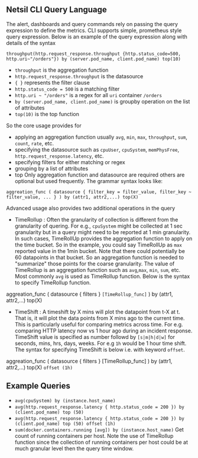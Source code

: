 ## Netsil CLI Query Language
The alert, dashboards and query commands rely on passing the query expression to define the metrics. CLI supports simple, prometheus style query expression. Below is an example of the query expression along with details of the syntax

`throughput(http.request_response.throughput {http.status_code=500, http.uri~"/orders"}) by (server.pod_name, client.pod_name) top(10)`
- `throughput` is the aggregation function
- `http.request_response.throughput` is the datasource
- `{ }` represents the filter clause
- `http.status_code = 500` is a matching filter
- `http.uri ~ "/orders"` is a regex for all `uri` container `/orders`
- `by (server.pod_name, client.pod_name)` is groupby operation on the list of attributes
- `top(10)` is the top function

So the core usage provides for 
- applying an aggregation function usually `avg`, `min`, `max`, `throughput`, `sum`, `count`, `rate`, etc.
- specifying the datasource such as `cpuUser`, `cpuSystem`, `memPhysFree`, `http.request_response.latency`, etc.
- specifying filters for either matching or regex
- grouping by a list of attributes
- top
Only aggregation function and datasource are required others are optional but used frequently. The grammar syntax looks like:

`aggreation_func ( datasource { filter_key = filter_value, filter_key ~ filter_value, ... } ) by (attr1, attr2,...) top(X)`

Advanced usage also provides two additional operations in the query
- TimeRollup : Often the granularity of collection is different from the granularity of quering. For e.g., `cpuSystem` might be collected at 1 sec granularity but in a query might need to be reported at 1 min granularity. In such cases, TimeRollUp provides the aggregation function to apply on the time bucket. So in the example, you could say TimeRollUp as `max` reported value in the 1min bucket. Note that there could potentially be 60 datapoints in that bucket. So an aggregation function is needed to "summarize" those points for the coarse granularity. 
The value of TimeRollup is an aggregation function such as `avg`,`max`, `min`, `sum`, etc. Most commonly `avg` is used as TimeRollup function. Below is the syntax to specify TimeRollup function.

aggreation_func ( datasource { filters } `[TimeRollup_func]` ) by (attr1, attr2,...) top(X)


- TimeShift : A timeshift by X mins will plot the datapoint from t-X at t. That is, it will plot the data points from X mins ago to the current time. This is particularly useful for comparing metrics across time. For e.g. comparing HTTP latency now vs 1 hour ago during an incident response.
TimeShift value is specified as number followd by `[s|m|h|d|w]` for seconds, mins, hrs, days, weeks. For e.g `1h` would be 1 hour time shift. The syntax for specifying TimeShift is below i.e. with keyword `offset`.

aggreation_func ( datasource { filters } [TimeRollup_func] ) by (attr1, attr2,...) top(X) `offset (1h)`

## Example Queries
- `avg(cpuSystem) by (instance.host_name)`
- `avg(http.request_response.latency { http.status_code = 200 }) by (client.pod_name) top (50)`
- `avg(http.request_response.latency { http.status_code = 200 }) by (client.pod_name) top (50) offset (1h)`
- `sum(docker.containers.running [avg]) by (instance.host_name)` Get count of running containers per host. Note the use of TimeRollup function since the collection of running containers per host could be at much granular level then the query time window.

